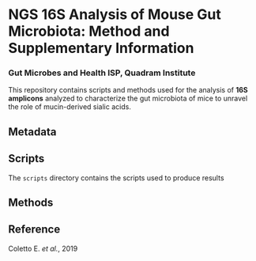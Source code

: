 # NGS 16S Analysis of Mouse Gut Microbiota: Method and Supplementary Information
### Gut Microbes and Health ISP, Quadram Institute


This repository contains scripts and methods used for the analysis of 
**16S amplicons** analyzed to characterize the gut microbiota of 
mice to unravel the role of mucin-derived sialic acids.


## Metadata

## Scripts

The `scripts` directory contains the scripts used to produce results

## Methods

## Reference

Coletto E. _et al._, 2019
